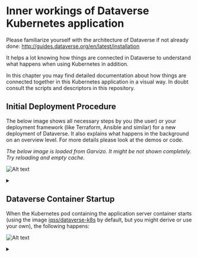 # Inner workings of Dataverse Kubernetes application

Please familiarize yourself with the architecture of Dataverse if not already
done: http://guides.dataverse.org/en/latest/installation

It helps a lot knowing how things are connected in Dataverse to understand
what happens when using Kubernetes in addition.

In this chapter you may find detailed documentation about how things are
connected together in this Kubernetes application in a visual way.
In doubt consult the scripts and descriptors in this repository.

## Initial Deployment Procedure

The below image shows all necessary steps by you (the user) or your deployment
framework (like Terraform, Ansible and similar) for a new deployment of Dataverse.
It also explains what happens in the background on an overview level.
For more details please look at the demos or code.

*The below image is loaded from Garvizo. It might be not shown completely. Try reloading and empty cache.*

![Alt text](https://g.gravizo.com/source/mark_deployment?https%3A%2F%2Fraw.githubusercontent.com%2FIQSS%2FDataverse-kubernetes%2Fmaster%2Fdocs%2Fhow-it-works.md)
<details>
<summary></summary>
mark_deployment
  @startuml
  actor User
  participant "Secrets" as S
  participant "ConfigMap" as CM
  participant "PostgreSQL" as P
  participant "Dataverse" as D
  participant "Bootstrap Job" as BJ
  participant "Configure Job" as CJ
  participant "Solr"

  == Deploy application ==

  create S
  User -> S: Deploy Secrets
  create CM
  User -> CM: Deploy ConfigMap
  note over P: Optional!
  create P
  User -> P: Deploy PostgreSQL
  CM -> P: Pass username +\ndatabase name
  S -> P: Pass password
  P -> P: Init database

  create Solr
  User -> Solr: Deploy Solr from iqss/solr-k8s
  Solr -> Solr: Init container:\nFix volume permissions

  create D
  User -> D: Deploy Dataverse from iqss/dataverse-k8s
  D -> D: Init container:\nFix volume permissions
  D -> D: Deploy app
  note right: see also in detail at\n"Container Startup"
  D -> P: Persistance Framework:\nCreate tables
  P --> D: Done

  == Bootstrapping ==

  create BJ
  User -> BJ: Deploy Bootstrapping Job
  S -> BJ: Pass db password\n+API key
  CM -> BJ: Pass settings
  BJ <<-->> P: wait for
  BJ <<-->> Solr: wait for
  BJ <<-->> D: wait for
  ...After Dataverse, Solr and PostgreSQL have been deployed successfully......
  BJ -> P: Additional SQL init
  BJ -> D: Bootstrapping w/ setup-all.sh\n(Metadata, user, root dataverse, ...)
  activate D
  BJ -> D: Configure Solr location\n+ admin contact
  BJ -> D: Block API with unblock-key
  D -> P: Store settings
  return
  destroy BJ

  == Further Configuration ==
  create CJ
  User -> CJ: Deploy Configure Job
  S -> CJ: Pass API key
  CM -> CJ: Pass settings
  CJ <<-->> D: wait for
  ...After Dataverse ready......
  CJ -> D: Configure Dataverse DB-based\nsettings via API
  activate D
  D -> P: Store settings
  return
  destroy CJ

  == Start using ==
  User -> D: Start accessing Dataverse
  @enduml
mark_deployment
</details>

## Dataverse Container Startup

When the Kubernetes pod containing the application server container starts (using the
image [iqss/dataverse-k8s](https://hub.docker.com/r/iqss/dataverse-k8s) by default, but you might derive or use your own), the following
happens:

![Alt text](https://g.gravizo.com/source/mark_container_startup?https%3A%2F%2Fraw.githubusercontent.com%2FIQSS%2FDataverse-kubernetes%2Fmaster%2Fdocs%2Fhow-it-works.md)
<details>
<summary></summary>
mark_container_startup
  @startuml
  participant Tini
  note left Tini: "Tiny init"\ngithub.com/krallin/tini
  participant "Entrypoint" as E
  participant "Init script" as I
  participant "Appserver" as A

  create E
  Tini -> E: Start
  create I
  E -> I: Start

  create A
  I -> A: Start
  activate A
  I -> A: Configure password aliases
  I -> A: Configure resources
  I -> A: Configure Dataverse\nJVM options
  I -> A: Stop
  destroy A
  I -> I: Symlink WAR & more

  create A
  E -> A: Start in foreground
  activate A
  E --> Tini: exec(): replace with Appserver
  destroy E
  Tini -> A: Keep running until container stops
  A -> A: Autodeploy WAR
  @enduml
mark_container_startup
</details>

##
